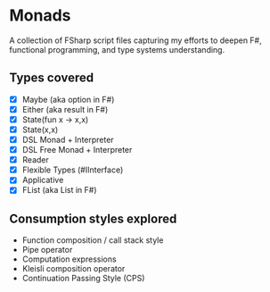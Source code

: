 # Monads
A collection of FSharp script files capturing my efforts to deepen F#, functional programming, and type systems understanding.

## Types covered

- [x] Maybe (aka option in F#)
- [x] Either (aka result in F#)
- [x] State(fun x -> x,x)
- [x] State(x,x)
- [x] DSL Monad + Interpreter
- [x] DSL Free Monad + Interpreter
- [x] Reader
- [x] Flexible Types (#IInterface)
- [x] Applicative
- [x] FList (aka List in F#)

## Consumption styles explored

- Function composition / call stack style
- Pipe operator
- Computation expressions
- Kleisli composition operator
- Continuation Passing Style (CPS)
